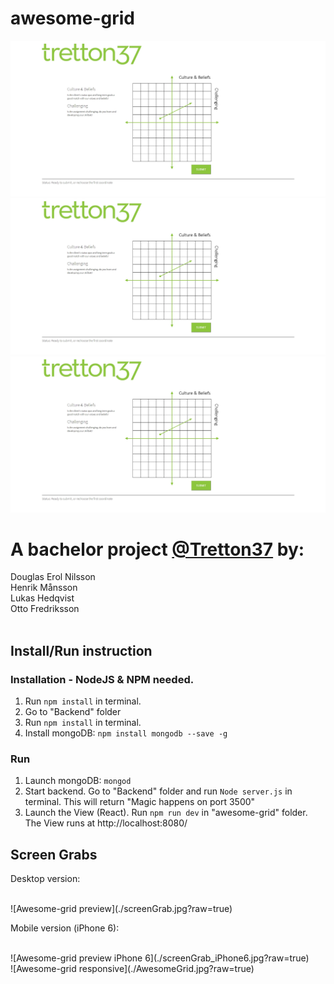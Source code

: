 # awesome-grid

![Awesome-grid preview](./screenGrab.jpg?raw=true)
![Awesome-grid preview](/screenGrab.jpg?raw=true)
![alt tag](https://github.com/Freddessson/awesome-grid/blob/master/screenGrab.jpg?raw=true)

<h1>A bachelor project <a href="http://tretton37.com/">@Tretton37</a> by:</h1>
Douglas Erol Nilsson <br /> 
Henrik Månsson<br /> 
Lukas Hedqvist<br /> 
Otto Fredriksson<br /> 
<br />

<h2>Install/Run instruction</h2>

<h3>Installation - NodeJS & NPM needed.</h3>

1. Run `npm install` in terminal. <br />
2. Go to "Backend" folder<br /> 
3. Run `npm install` in terminal. <br /> 
4. Install mongoDB: `npm install mongodb --save -g`<br /> 


<h3>Run</h3> 

1. Launch mongoDB: `mongod`<br /> 
2. Start backend. Go to "Backend" folder and run `Node server.js` in terminal.
This will return "Magic happens on port 3500" <br /> 
3. Launch the View (React). Run `npm run dev` in "awesome-grid" folder.
The View runs at http://localhost:8080/<br /> 

<h2>Screen Grabs</h2>

<p>Desktop version:</p><br /> 
![Awesome-grid preview](./screenGrab.jpg?raw=true)


<p>Mobile version (iPhone 6): </p><br />
![Awesome-grid preview iPhone 6](./screenGrab_iPhone6.jpg?raw=true)
<br />
![Awesome-grid responsive](./AwesomeGrid.jpg?raw=true)

